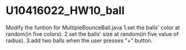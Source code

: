 # U10416022_HW10_ball
Modify the funtion for MultipleBounceBall.java
1.set the balls' color at random(in five colors).
2.set the balls' size at random(in five value of radius).
3.add two balls when the user presses "+" button.
